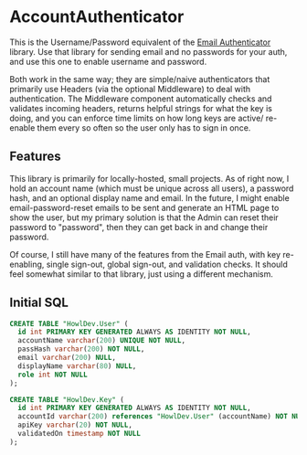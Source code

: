 # AccountAuthenticator

This is the Username/Password equivalent of the [Email Authenticator](https://github.com/Cody-Howell/EmailAuthenticator)
library. Use that library for sending email and no passwords for your auth, and use this one to enable 
username and password. 

Both work in the same way; they are simple/naive authenticators that primarily use Headers (via the optional Middleware) 
to deal with authentication. The Middleware component automatically checks and validates incoming 
headers, returns helpful strings for what the key is doing, and you can enforce time limits on how long keys are active/
re-enable them every so often so the user only has to sign in once. 

## Features

This library is primarily for locally-hosted, small projects. As of right now, I hold an account name (which must be 
unique across all users), a password hash, and an optional display name and email. In the future, I might enable 
email-password-reset emails to be sent and generate an HTML page to show the user, but my primary solution 
is that the Admin can reset their password to "password", then they can get back in and change their password. 

Of course, I still have many of the features from the Email auth, with key re-enabling, single sign-out, global 
sign-out, and validation checks. It should feel somewhat similar to that library, just using a different mechanism. 

## Initial SQL

```sql
CREATE TABLE "HowlDev.User" (
  id int PRIMARY KEY GENERATED ALWAYS AS IDENTITY NOT NULL,
  accountName varchar(200) UNIQUE NOT NULL, 
  passHash varchar(200) NOT NULL, 
  email varchar(200) NULL, 
  displayName varchar(80) NULL,
  role int NOT NULL
);

CREATE TABLE "HowlDev.Key" (
  id int PRIMARY KEY GENERATED ALWAYS AS IDENTITY NOT NULL,
  accountId varchar(200) references "HowlDev.User" (accountName) NOT NULL, 
  apiKey varchar(20) NOT NULL,
  validatedOn timestamp NOT NULL
);
```